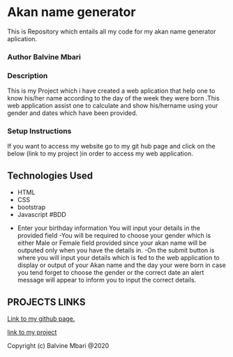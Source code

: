 # Akan name generator
This is Repository which entails all my code for my akan name generator  aplication.
### Author Balvine Mbari
### Description
This is my  Project which i have created a web  aplication that help one to know his/her name according to the day of the week they were born .This web  application assist one to calculate and show his/hername using your gender and dates which have been provided.
### Setup Instructions
If you want to access my website go to my git hub page and click on the  below (link  to my project )in order to access my web application.
## Technologies Used
* HTML
* CSS
* bootstrap
* Javascript
#BDD
- Enter your birthday information
 You will input your details in the provided field
 -You will be required to choose your gender which is either Male or Female field provided since your akan name will be outputed only when you have the details in.
 -On the submit button is where you will input your details which is fed to the  web application to display or output of your  Akan name and the day your were born in case you  tend forget to choose the gender or the correct date an alert message will appear to inform you to input the correct details.
## PROJECTS LINKS
[Link to my github page. ](https://github.com/Balvine/Akan-Name-Generator)

[link to my project](https://balvine.github.io/Akan-Name-Generator/)

Copyright (c) Balvine Mbari @2020